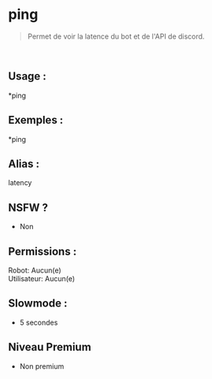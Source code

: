 # ping

> Permet de voir la latence du bot et de l'API de discord.

<br>

## Usage :

*ping

## Exemples :

*ping

## Alias :

latency

## NSFW ?

- Non

## Permissions :

Robot: Aucun(e)
<br>
Utilisateur: Aucun(e)

## Slowmode :

- 5 secondes

## Niveau Premium

- Non premium